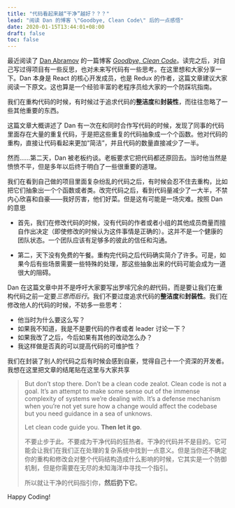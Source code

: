```yaml
---
title: "代码看起来越“干净”越好？？？"
lead: "阅读 Dan 的博客 \"Goodbye, Clean Code\" 后的一点感悟"
date: 2020-01-15T13:44:01+08:00
draft: false
toc: false
---
```


最近阅读了 [Dan Abramov](https://github.com/gaearon) 的一篇博客 [*Goodbye, Clean Code*](https://overreacted.io/goodbye-clean-code/)。读完之后，对自己写过得项目有一些反思，也对未来写代码有一些思考。在这里想和大家分享一下。Dan 本身是 React 的核心开发成员，也是 Redux 的作者，这篇文章建议大家阅读一下原文。这也算是一个经验丰富的老程序员给大家的一个防踩坑指南。

我们在重构代码的时候，有时候过于追求代码的**整洁度**和**封装性**，而往往忽略了一些其他重要的东西。

这篇文章大概讲述了 Dan 有一次在和同时合作写代码的时候，发现了同事的代码里面存在大量的重复代码，于是把这些重复的代码抽象成一个个函数。他对代码的重构，直接让代码看起来更加“简洁”，并且代码的数量直接减少了一半。

然而……第二天，Dan 被老板约谈。老板要求它把代码都还原回去。当时他当然是愤愤不平，但是多年以后终于明白了一些很重要的道理。

我们在看到自己做的项目里面复杂纷乱的代码之后，有时候会忍不住去重构，比如把它们抽象出一个个函数或者类。改完代码之后，看到代码量减少了一大半，不禁内心欣喜和自豪——我好厉害，他们好菜。但是这有可能是一场灾难。按照 Dan 的意思

- 首先，我们在修改代码的时候，没有代码的作者或者小组的其他成员商量而擅自作出决定（即使修改的时候认为这件事情是正确的）。这并不是一个健康的团队状态。一个团队应该有足够多的彼此的信任和沟通。

- 第二，天下没有免费的午餐。重构完代码之后代码确实简介了许多。可是，如果今后有些场景需要一些特殊的处理，那这些抽象出来的代码可能会成为一道很大的阻碍。

Dan 在这篇文章中并不是呼吁大家要写出罗嗦冗余的*脏*代码，而是要让我们在重构代码之前一定要*三思而后行*。我们不要过度追求代码的**整洁度**和**封装性**。我们在修改他人的代码的时候，不妨多一些思考：

- 他当时为什么要这么写？
- 如果我不知道，我是不是要代码的作者或者 leader 讨论一下？
- 如果我改了之后，今后如果有其他的改动怎么办？
- 我这样做是否真的可以提高代码的可维护性？

我们在封装了别人的代码之后有时候会感到自豪，觉得自己十一个资深的开发者。我想在这里把文章的结尾贴在这里与大家共享

> But don’t stop there. Don’t be a clean code zealot. Clean code is not a goal. It’s an attempt to make some sense out of the immense complexity of systems we’re dealing with. It’s a defense mechanism when you’re not yet sure how a change would affect the codebase but you need guidance in a sea of unknows.
>
> Let clean code guide you. **Then let it go**.
>
> 不要止步于此。不要成为干净代码的狂热者。干净的代码并不是目的。它可能会让我们在我们正在处理的复杂系统中找到一点意义。但是当你还不确定你的重构和修改会对整个代码结构造成什么影响的时候，它其实是一个防御机制，但是你需要在无尽的未知海洋中寻找一个指引。
>
> 所以就让干净的代码指引你，**然后扔下它**。

Happy Coding!
